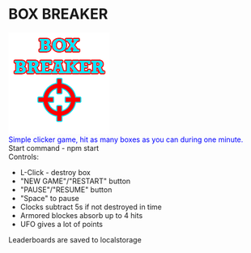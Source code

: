 # BOX BREAKER
![alt-текст](./src/assets/logo.png "Текст заголовка логотипа 1")  
<span style="color:blue">Simple clicker game, hit as many boxes as you can during one minute.</span>  
Start command - npm start  
Controls:  
* L-Click - destroy box
* "NEW GAME"/"RESTART" button  
* "PAUSE"/"RESUME" button
* "Space" to pause
* Clocks subtract 5s if not destroyed in time
* Armored blockes absorb up to 4 hits
* UFO gives a lot of points

Leaderboards are saved to localstorage
